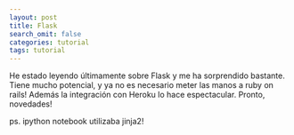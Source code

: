 ```yaml
---
layout: post
title: Flask	
search_omit: false
categories: tutorial
tags: tutorial
---
```


He estado leyendo últimamente sobre Flask y me ha sorprendido bastante. 
Tiene mucho potencial, y ya no es necesario meter las manos a ruby on rails!
Además la integración con Heroku lo hace espectacular. Pronto, novedades!

ps. ipython notebook utilizaba jinja2!
